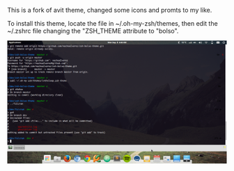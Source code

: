 This is a fork of avit theme, changed some icons and promts to my like.

To install this theme, locate the file in ~/.oh-my-zsh/themes, then edit the ~/.zshrc file changing the "ZSH_THEME attribute to "bolso". 

![Alt text](https://raw.githubusercontent.com/nachoaIvarez/zsh-bolso-theme/master/screenshot.png "Screenshot")
